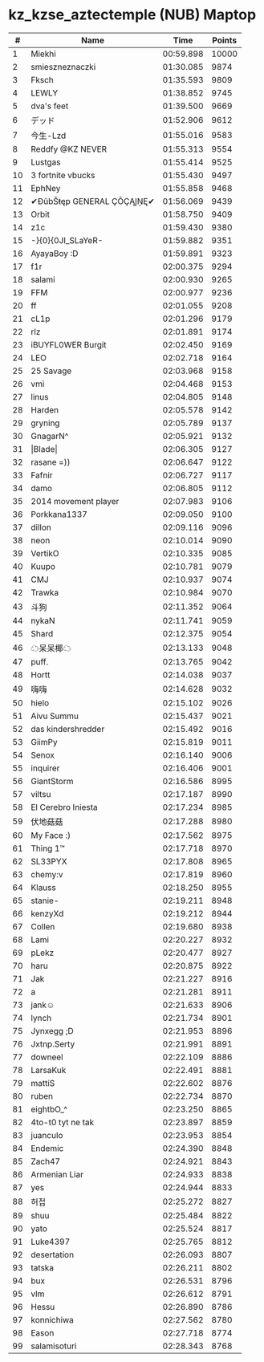 # kz_kzse_aztectemple (NUB) Maptop

|  # | Name | Time | Points |
|-------------- | -------------- | -------------- | -------------- | 
| 1 | Miekhi | 00:59.898 | 10000 | 
| 2 | smieszneznaczki | 01:30.085 | 9874 | 
| 3 | Fksch | 01:35.593 | 9809 | 
| 4 | LEWLY | 01:38.852 | 9745 | 
| 5 | dva's feet | 01:39.500 | 9669 | 
| 6 | デッド | 01:52.906 | 9612 | 
| 7 | 今生-Lzd | 01:55.016 | 9583 | 
| 8 | Reddfy @KZ NEVER | 01:55.313 | 9554 | 
| 9 | Lustgas | 01:55.414 | 9525 | 
| 10 | 3 fortnite vbucks | 01:55.430 | 9497 | 
| 11 | EphNey | 01:55.858 | 9468 | 
| 12 | ✔ĐûbŠŧęp GENERAL ÇŌÇĄĮŅĘ✔ | 01:56.069 | 9439 | 
| 13 | Orbit | 01:58.750 | 9409 | 
| 14 | z1c | 01:59.430 | 9380 | 
| 15 | -}{0}{0JI_SLaYeR- | 01:59.882 | 9351 | 
| 16 | AyayaBoy :D | 01:59.891 | 9323 | 
| 17 | f1r | 02:00.375 | 9294 | 
| 18 | salami | 02:00.930 | 9265 | 
| 19 | FFM | 02:00.977 | 9236 | 
| 20 | ff | 02:01.055 | 9208 | 
| 21 | cL1p | 02:01.296 | 9179 | 
| 22 | rlz | 02:01.891 | 9174 | 
| 23 | iBUYFL0WER Burgit | 02:02.450 | 9169 | 
| 24 | LEO | 02:02.718 | 9164 | 
| 25 | 25 Savage | 02:03.968 | 9158 | 
| 26 | vmi | 02:04.468 | 9153 | 
| 27 | linus | 02:04.805 | 9148 | 
| 28 | Harden | 02:05.578 | 9142 | 
| 29 | gryning | 02:05.789 | 9137 | 
| 30 | GnagarN^ | 02:05.921 | 9132 | 
| 31 | \|Blade\| | 02:06.305 | 9127 | 
| 32 | rasane =)) | 02:06.647 | 9122 | 
| 33 | Fafnir | 02:06.727 | 9117 | 
| 34 | damo | 02:06.805 | 9112 | 
| 35 | 2014 movement player | 02:07.983 | 9106 | 
| 36 | Porkkana1337 | 02:09.050 | 9100 | 
| 37 | dillon | 02:09.116 | 9096 | 
| 38 | neon | 02:10.014 | 9090 | 
| 39 | VertikO | 02:10.335 | 9085 | 
| 40 | Kuupo | 02:10.781 | 9079 | 
| 41 | CMJ | 02:10.937 | 9074 | 
| 42 | Trawka | 02:10.984 | 9070 | 
| 43 | 斗狗 | 02:11.352 | 9064 | 
| 44 | nykaN | 02:11.741 | 9059 | 
| 45 | Shard | 02:12.375 | 9054 | 
| 46 | ☁呆呆椰☁ | 02:13.133 | 9048 | 
| 47 | puff. | 02:13.765 | 9042 | 
| 48 | Hortt | 02:14.038 | 9037 | 
| 49 | 嗨嗨 | 02:14.628 | 9032 | 
| 50 | hielo | 02:15.102 | 9026 | 
| 51 | Aivu Summu | 02:15.437 | 9021 | 
| 52 | das kindershredder | 02:15.492 | 9016 | 
| 53 | GiimPy | 02:15.819 | 9011 | 
| 54 | Senox | 02:16.140 | 9006 | 
| 55 | inquirer | 02:16.406 | 9001 | 
| 56 | GiantStorm | 02:16.586 | 8995 | 
| 57 | viltsu | 02:17.187 | 8990 | 
| 58 | El Cerebro Iniesta | 02:17.234 | 8985 | 
| 59 | 伏地菇菇 | 02:17.288 | 8980 | 
| 60 | My Face :) | 02:17.562 | 8975 | 
| 61 | Thing 1™ | 02:17.718 | 8970 | 
| 62 | SL33PYX | 02:17.808 | 8965 | 
| 63 | chemy:v | 02:17.819 | 8960 | 
| 64 | Klauss | 02:18.250 | 8955 | 
| 65 | stanie- | 02:19.211 | 8948 | 
| 66 | kenzyXd | 02:19.212 | 8944 | 
| 67 | Collen | 02:19.680 | 8938 | 
| 68 | Lami | 02:20.227 | 8932 | 
| 69 | pLekz | 02:20.477 | 8927 | 
| 70 | haru | 02:20.875 | 8922 | 
| 71 | Jak | 02:21.227 | 8916 | 
| 72 | a | 02:21.281 | 8911 | 
| 73 | jank☺ | 02:21.633 | 8906 | 
| 74 | lynch | 02:21.734 | 8901 | 
| 75 | Jynxegg ;D | 02:21.953 | 8896 | 
| 76 | Jxtnp.Serty | 02:21.991 | 8891 | 
| 77 | downeel | 02:22.109 | 8886 | 
| 78 | LarsaKuk | 02:22.491 | 8881 | 
| 79 | mattiS | 02:22.602 | 8876 | 
| 80 | ruben | 02:22.734 | 8870 | 
| 81 | eightbO_^ | 02:23.250 | 8865 | 
| 82 | 4to-t0 tyt ne tak | 02:23.897 | 8859 | 
| 83 | juanculo | 02:23.953 | 8854 | 
| 84 | Endemic | 02:24.390 | 8848 | 
| 85 | Zach47 | 02:24.921 | 8843 | 
| 86 | Armenian Liar | 02:24.933 | 8838 | 
| 87 | yes | 02:24.944 | 8833 | 
| 88 | 허접 | 02:25.272 | 8827 | 
| 89 | shuu | 02:25.484 | 8822 | 
| 90 | yato | 02:25.524 | 8817 | 
| 91 | Luke4397 | 02:25.765 | 8812 | 
| 92 | desertation | 02:26.093 | 8807 | 
| 93 | tatska | 02:26.211 | 8802 | 
| 94 | bux | 02:26.531 | 8796 | 
| 95 | vlm | 02:26.612 | 8791 | 
| 96 | Hessu | 02:26.890 | 8786 | 
| 97 | konnichiwa | 02:27.562 | 8780 | 
| 98 | Eason | 02:27.718 | 8774 | 
| 99 | salamisoturi | 02:28.343 | 8768 | 

